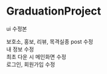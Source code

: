 # GraduationProject

ui 수정본   
   
보호소, 홍보, 리뷰, 목격실종 post 수정    
내 정보 수정   
최초 다운 시 메인화면 수정   
로그인, 회원가입 수정
